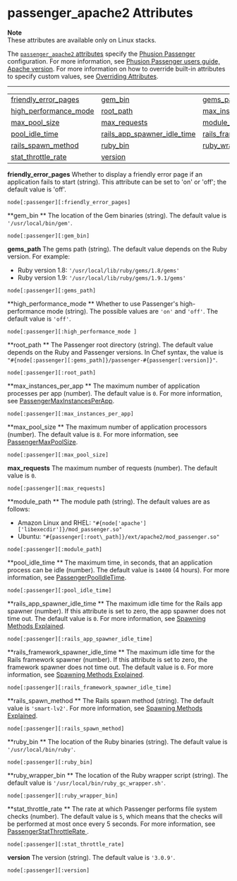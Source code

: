 # passenger\_apache2 Attributes<a name="attributes-recipes-passenger"></a>

**Note**  
These attributes are available only on Linux stacks\.

The [`passenger_apache2` attributes](https://github.com/aws/opsworks-cookbooks/blob/release-chef-11.10/passenger_apache2/attributes/passenger.rb) specify the [Phusion Passenger](https://www.phusionpassenger.com/) configuration\. For more information, see [Phusion Passenger users guide, Apache version](http://www.modrails.com/documentation/Users%20guide%20Apache.html)\. For more information on how to override built\-in attributes to specify custom values, see [Overriding Attributes](workingcookbook-attributes.md)\.


****  

|  |  |  | 
| --- |--- |--- |
| [friendly\_error\_pages](#attributes-recipes-passenger-friendly-error-pages) | [gem\_bin ](#attributes-recipes-passenger-gem-bin) | [gems\_path](#attributes-recipes-passenger-gems-path) | 
| [high\_performance\_mode ](#attributes-recipes-passenger-perf) | [root\_path ](#attributes-recipes-passenger-root) | [max\_instances\_per\_app ](#attributes-recipes-passenger-instances) | 
| [max\_pool\_size ](#attributes-recipes-passenger-max-pool) | [max\_requests](#attributes-recipes-passenger-max-requests) | [module\_path ](#attributes-recipes-passenger-mod_path) | 
| [pool\_idle\_time ](#attributes-recipes-passenger-pool-idle) | [rails\_app\_spawner\_idle\_time ](#attributes-recipes-passenger-rails-app) | [rails\_framework\_spawner\_idle\_time ](#attributes-recipes-passenger-rails-framework) | 
| [rails\_spawn\_method ](#attributes-recipes-passenger-rails-spawn) | [ruby\_bin ](#attributes-recipes-passenger-ruby-bin) | [ruby\_wrapper\_bin ](#attributes-recipes-passenger-ruby-wrapper) | 
| [stat\_throttle\_rate ](#attributes-recipes-passenger-throttle) | [version](#attributes-recipes-passenger-version) |  | 

**friendly\_error\_pages**  <a name="attributes-recipes-passenger-friendly-error-pages"></a>
Whether to display a friendly error page if an application fails to start \(string\)\. This attribute can be set to 'on' or 'off'; the default value is 'off'\.   

```
node[:passenger][:friendly_error_pages]
```

**gem\_bin **  <a name="attributes-recipes-passenger-gem-bin"></a>
The location of the Gem binaries \(string\)\. The default value is `'/usr/local/bin/gem'`\.  

```
node[:passenger][:gem_bin]
```

**gems\_path**  <a name="attributes-recipes-passenger-gems-path"></a>
The gems path \(string\)\. The default value depends on the Ruby version\. For example:  
+ Ruby version 1\.8: `'/usr/local/lib/ruby/gems/1.8/gems'`
+ Ruby version 1\.9: `'/usr/local/lib/ruby/gems/1.9.1/gems'`

```
node[:passenger][:gems_path]
```

**high\_performance\_mode **  <a name="attributes-recipes-passenger-perf"></a>
Whether to use Passenger's high\-performance mode \(string\)\. The possible values are `'on'` and `'off'`\. The default value is `'off'`\.  

```
node[:passenger][:high_performance_mode ]
```

**root\_path **  <a name="attributes-recipes-passenger-root"></a>
The Passenger root directory \(string\)\. The default value depends on the Ruby and Passenger versions\. In Chef syntax, the value is `"#{node[:passenger][:gems_path]}/passenger-#{passenger[:version]}"`\.  

```
node[:passenger][:root_path]
```

**max\_instances\_per\_app **  <a name="attributes-recipes-passenger-instances"></a>
The maximum number of application processes per app \(number\)\. The default value is `0`\. For more information, see [PassengerMaxInstancesPerApp](http://www.modrails.com/documentation/Users%20guide%20Apache.html#_passengermaxinstancesperapp_lt_integer_gt)\.  

```
node[:passenger][:max_instances_per_app]
```

**max\_pool\_size **  <a name="attributes-recipes-passenger-max-pool"></a>
The maximum number of application processors \(number\)\. The default value is `8`\. For more information, see [PassengerMaxPoolSize](http://www.modrails.com/documentation/Users%20guide%20Apache.html#_passengermaxpoolsize_lt_integer_gt)\.  

```
node[:passenger][:max_pool_size]
```

**max\_requests**  <a name="attributes-recipes-passenger-max-requests"></a>
The maximum number of requests \(number\)\. The default value is `0`\.  

```
node[:passenger][:max_requests]
```

**module\_path **  <a name="attributes-recipes-passenger-mod_path"></a>
The module path \(string\)\. The default values are as follows:  
+ Amazon Linux and RHEL: `"#{node['apache']['libexecdir']}/mod_passenger.so"`
+ Ubuntu: `"#{passenger[:root\_path]}/ext/apache2/mod_passenger.so"`

```
node[:passenger][:module_path]
```

**pool\_idle\_time **  <a name="attributes-recipes-passenger-pool-idle"></a>
The maximum time, in seconds, that an application process can be idle \(number\)\. The default value is `14400` \(4 hours\)\. For more information, see [PassengerPoolIdleTime](http://www.modrails.com/documentation/Users%20guide%20Apache.html#PassengerPoolIdleTime)\.  

```
node[:passenger][:pool_idle_time]
```

**rails\_app\_spawner\_idle\_time **  <a name="attributes-recipes-passenger-rails-app"></a>
The maximum idle time for the Rails app spawner \(number\)\. If this attribute is set to zero, the app spawner does not time out\. The default value is `0`\. For more information, see [Spawning Methods Explained](http://www.modrails.com/documentation/Users%20guide%20Apache.html#spawning_methods_explained)\.  

```
node[:passenger][:rails_app_spawner_idle_time]
```

**rails\_framework\_spawner\_idle\_time **  <a name="attributes-recipes-passenger-rails-framework"></a>
The maximum idle time for the Rails framework spawner \(number\)\. If this attribute is set to zero, the framework spawner does not time out\. The default value is `0`\. For more information, see [Spawning Methods Explained](http://www.modrails.com/documentation/Users%20guide%20Apache.html#spawning_methods_explained)\.  

```
node[:passenger][:rails_framework_spawner_idle_time]
```

**rails\_spawn\_method **  <a name="attributes-recipes-passenger-rails-spawn"></a>
The Rails spawn method \(string\)\. The default value is `'smart-lv2'`\. For more information, see [Spawning Methods Explained](http://www.modrails.com/documentation/Users%20guide%20Apache.html#spawning_methods_explained)\.  

```
node[:passenger][:rails_spawn_method]
```

**ruby\_bin **  <a name="attributes-recipes-passenger-ruby-bin"></a>
The location of the Ruby binaries \(string\)\. The default value is `'/usr/local/bin/ruby'`\.  

```
node[:passenger][:ruby_bin]
```

**ruby\_wrapper\_bin **  <a name="attributes-recipes-passenger-ruby-wrapper"></a>
The location of the Ruby wrapper script \(string\)\. The default value is `'/usr/local/bin/ruby_gc_wrapper.sh'`\.  

```
node[:passenger][:ruby_wrapper_bin]
```

**stat\_throttle\_rate **  <a name="attributes-recipes-passenger-throttle"></a>
The rate at which Passenger performs file system checks \(number\)\. The default value is `5`, which means that the checks will be performed at most once every 5 seconds\. For more information, see [PassengerStatThrottleRate ](http://www.modrails.com/documentation/Users%20guide%20Apache.html#_passengerstatthrottlerate_lt_integer_gt)\.  

```
node[:passenger][:stat_throttle_rate]
```

**version**  <a name="attributes-recipes-passenger-version"></a>
The version \(string\)\. The default value is `'3.0.9'`\.  

```
node[:passenger][:version]
```